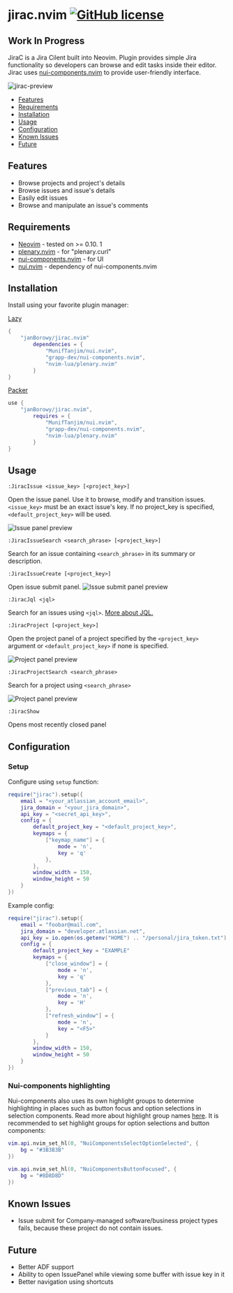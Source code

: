 # jirac.nvim [![GitHub license](https://img.shields.io/badge/license-MIT-blue.svg?style=flat-square)](https://github.com/your/your-project/blob/master/LICENSE)

## **Work In Progress**

JiraC is a Jira Cilent built into Neovim. Plugin provides simple Jira functionality so
developers can browse and edit tasks inside their editor. Jirac uses
[nui-components.nvim](https://github.com/grapp-dev/nui-components.nvim) to provide
user-friendly interface.

![jirac-preview](docs/jirac-preview.gif)

* [Features](#features)
* [Requirements](#requirements)
* [Installation](#installation)
* [Usage](#usage)
* [Configuration](#configuration)
* [Known Issues](#known-issues)
* [Future](#future)


## <a name="features">Features</a>
* Browse projects and project's details
* Browse issues and issue's details
* Easily edit issues
* Browse and manipulate an issue's comments

## <a name="requirements">Requirements</a>
* [Neovim](https://neovim.io/) - tested on >= 0.10. 1
* [plenary.nvim](https://github.com/nvim-lua/plenary.nvim) - for "plenary.curl"
* [nui-components.nvim](https://github.com/grapp-dev/nui-components.nvim) - for UI
* [nui.nvim](https://github.com/grapp-dev/nui-components.nvim) - dependency of nui-components.nvim

## <a name="installation">Installation</a>
Install using your favorite plugin manager:

[Lazy](https://github.com/folke/lazy.nvim)
```lua
{
    "janBorowy/jirac.nvim"
        dependencies = {
            "MunifTanjim/nui.nvim",
            "grapp-dev/nui-components.nvim",
            "nvim-lua/plenary.nvim"
        }
}
```

[Packer](https://github.com/wbthomason/packer.nvim)
```lua
use {
    "janBorowy/jirac.nvim",
        requires = {
            "MunifTanjim/nui.nvim",
            "grapp-dev/nui-components.nvim",
            "nvim-lua/plenary.nvim"
        }
}
```

## <a name="usage">Usage</a>

`:JiracIssue <issue_key> [<project_key>]`

Open the issue panel. Use it to browse, modify and transition issues.
`<issue_key>` must be an exact issue's key.
If no project_key is specified, `<default_project_key>` will be used.

![Issue panel preview](docs/issue-panel-preview.png)

`:JiracIssueSearch <search_phrase> [<project_key>]`

Search for an issue containing `<search_phrase>` in its summary or description.

`:JiracIssueCreate [<project_key>]`

Open issue submit panel.
![Issue submit panel preview](docs/issue-submit-panel-preview.png)

`:JiracJql <jql>`

Search for an issues using `<jql>`. [More about JQL.](https://www.atlassian.com/software/jira/guides/jql/overview#what-is-jql)

`:JiracProject [<project_key>]`

Open the project panel of a project specified by the `<project_key>` argument or
`<default_project_key>` if none is specified.

![Project panel preview](docs/project-panel-preview.png)

`:JiracProjectSearch <search_phrase>`

Search for a project using `<search_phrase>`

![Project panel preview](docs/project-search-preview.png)

`:JiracShow`

Opens most recently closed panel

## <a name="configuration">Configuration</a>

### Setup

Configure using `setup` function:

```lua
require("jirac").setup({
    email = "<your_atlassian_account_email>",
    jira_domain = "<your_jira_domain>",
    api_key = "<secret_api_key>",
    config = {
        default_project_key = "<default_project_key>",
        keymaps = {
            ["keymap_name"] = {
                mode = 'n',
                key = 'q'
            },
        },
        window_width = 150,
        window_height = 50
    }
})
```

Example config:

```lua
require("jirac").setup({
    email = "foobar@mail.com",
    jira_domain = "developer.atlassian.net",
    api_key = io.open(os.getenv("HOME") .. "/personal/jira_token.txt"):read("*a"),
    config = {
        default_project_key = "EXAMPLE"
        keymaps = {
            ["close_window"] = {
                mode = 'n',
                key = 'q'
            },
            ["previous_tab"] = {
                mode = 'n',
                key = 'H'
            },
            ["refresh_window"] = {
                mode = 'n',
                key = "<F5>"
            }
        },
        window_width = 150,
        window_height = 50
    }
})
```

### Nui-components highlighting
Nui-components also uses its own highlight groups to determine highlighting in places
such as button focus and option selections in selection components. Read more about
highlight group names [here](https://nui-components.grapp.dev/docs). It is recommended
to set highlight groups for option selections and button components:

```lua
vim.api.nvim_set_hl(0, "NuiComponentsSelectOptionSelected", {
    bg = "#3B3B3B"
})

vim.api.nvim_set_hl(0, "NuiComponentsButtonFocused", {
    bg = "#8D8D8D"
})
```

## <a name="known-issues">Known Issues</a>
- Issue submit for Company-managed software/business project types fails, because
these project do not contain issues.

## <a name="future">Future</a>
- Better ADF support
- Ability to open IssuePanel while viewing some buffer with issue key in it
- Better navigation using shortcuts
